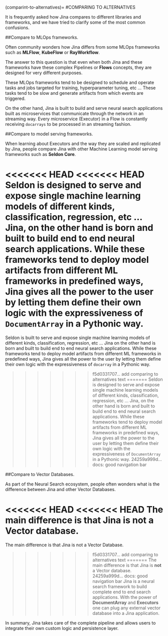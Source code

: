 (comparint-to-alternatives)=
#COMPARING TO ALTERNATIVES

It is frequently asked how Jina compares to different libraries and frameworks, and we have tried to clarify some of the most common confusions. 

##Compare to MLOps frameworks.

Often community wonders how Jina differs from some MLOps frameworks such as **MLFlow**, **KubeFlow** or **RayWorkflow**. 

The answer to this question is that even when both Jina and these frameworks have these complex Pipelines or **Flows** concepts, they are designed for very different purposes. 

These MLOps frameworks tend to be designed to schedule and operate tasks and jobs targeted for training, hyperparameter tuning, etc … These tasks tend to be slow and generate artifacts from which events are triggered.

On the other hand, Jina is built to build and serve neural search applications built as microservices that communicate through the network in an streaming way. Every microservice (Executor) in a Flow is constantly receiving `docarrays` to be processed in an streaming fashion. 

##Compare to model serving frameworks.

When learning about Executors and the way they are scaled and replicated by Jina, people compare Jina with other Machine Learning model serving frameworks such as **Seldon Core**. 


<<<<<<< HEAD
<<<<<<< HEAD
Seldon is designed to serve and expose single machine learning models of different kinds, classification, regression, etc … Jina, on the other hand is born and built to build end to end neural search applications.
 While these frameworks tend to deploy model artifacts from different ML frameworks in predefined ways, Jina gives all the power to the user by letting them define their own logic with the expressiveness of `DocumentArray` in a Pythonic way.
=======
Seldon is built to serve and expose single machine learning models of different kinds, classification, regression, etc … Jina on the other hand is born and built to build end to end neural search applications.
 While these frameworks tend to deploy model artifacts from different ML frameworks in predefined ways, Jina gives all the power to the user by letting them define their own logic with the expressiveness of `docarray` in a Pythonic way.
>>>>>>> f5d0331707... add comparing to alternatives text
=======
Seldon is designed to serve and expose single machine learning models of different kinds, classification, regression, etc … Jina, on the other hand is born and built to build end to end neural search applications.
 While these frameworks tend to deploy model artifacts from different ML frameworks in predefined ways, Jina gives all the power to the user by letting them define their own logic with the expressiveness of `DocumentArray` in a Pythonic way.
>>>>>>> 24259a999d... docs: good navigation bar

##Compare to Vector Databases.

As part of the Neural Search ecosystem, people often wonders what is the difference between Jina and other Vector Databases.

<<<<<<< HEAD
<<<<<<< HEAD
The main difference is that Jina is **not** a Vector database. 
=======
The main difference is that Jina is not a Vector Database. 
>>>>>>> f5d0331707... add comparing to alternatives text
=======
The main difference is that Jina is **not** a Vector database. 
>>>>>>> 24259a999d... docs: good navigation bar
Jina is a neural search framework to build complete end to end search applications. With the power of **DocumentArray** and **Executors** one can plug any external vector database into a Jina application.
 
 In summary, Jina takes care of the complete pipeline and allows users to integrate their own custom logic and persistence layer. 
